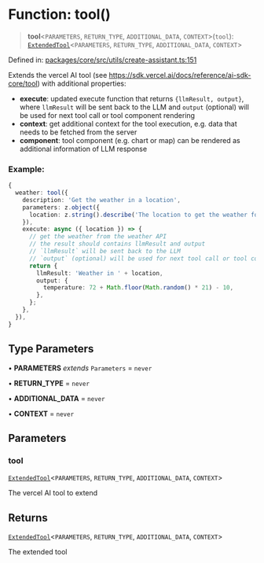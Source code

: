 # Function: tool()

> **tool**\<`PARAMETERS`, `RETURN_TYPE`, `ADDITIONAL_DATA`, `CONTEXT`\>(`tool`): [`ExtendedTool`](../type-aliases/ExtendedTool.md)\<`PARAMETERS`, `RETURN_TYPE`, `ADDITIONAL_DATA`, `CONTEXT`\>

Defined in: [packages/core/src/utils/create-assistant.ts:151](https://github.com/GeoDaCenter/openassistant/blob/a9f2271d1019f6c25c10dd4b3bdb64fcf16999b2/packages/core/src/utils/create-assistant.ts#L151)

Extends the vercel AI tool (see https://sdk.vercel.ai/docs/reference/ai-sdk-core/tool) with additional properties:

- **execute**: updated execute function that returns `{llmResult, output}`, where `llmResult` will be sent back to the LLM and `output` (optional) will be used for next tool call or tool component rendering
- **context**: get additional context for the tool execution, e.g. data that needs to be fetched from the server
- **component**: tool component (e.g. chart or map) can be rendered as additional information of LLM response

### Example:

```ts
{
  weather: tool({
    description: 'Get the weather in a location',
    parameters: z.object({
      location: z.string().describe('The location to get the weather for'),
    }),
    execute: async ({ location }) => {
      // get the weather from the weather API
      // the result should contains llmResult and output
      // `llmResult` will be sent back to the LLM
      // `output` (optional) will be used for next tool call or tool component rendering
      return {
        llmResult: 'Weather in ' + location,
        output: {
          temperature: 72 + Math.floor(Math.random() * 21) - 10,
        },
      };
    },
  }),
}
```

## Type Parameters

• **PARAMETERS** *extends* `Parameters` = `never`

• **RETURN_TYPE** = `never`

• **ADDITIONAL_DATA** = `never`

• **CONTEXT** = `never`

## Parameters

### tool

[`ExtendedTool`](../type-aliases/ExtendedTool.md)\<`PARAMETERS`, `RETURN_TYPE`, `ADDITIONAL_DATA`, `CONTEXT`\>

The vercel AI tool to extend

## Returns

[`ExtendedTool`](../type-aliases/ExtendedTool.md)\<`PARAMETERS`, `RETURN_TYPE`, `ADDITIONAL_DATA`, `CONTEXT`\>

The extended tool
